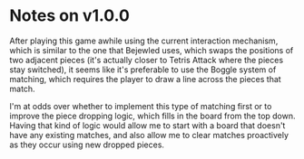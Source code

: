 Notes on v1.0.0
===============

After playing this game awhile using the current interaction mechanism,
which is similar to the one that Bejewled uses, which swaps the
positions of two adjacent pieces (it's actually closer to Tetris Attack
where the pieces stay switched), it seems like it's preferable to use
the Boggle system of matching, which requires the player to draw a line
across the pieces that match.

I'm at odds over whether to implement this type of matching first or to
improve the piece dropping logic, which fills in the board from the top
down. Having that kind of logic would allow me to start with a board
that doesn't have any existing matches, and also allow me to clear
matches proactively as they occur using new dropped pieces.

